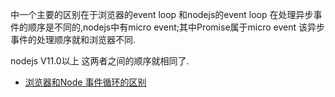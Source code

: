 
中一个主要的区别在于浏览器的event loop 和nodejs的event loop 在处理异步事件的顺序是不同的,nodejs中有micro event;其中Promise属于micro event 该异步事件的处理顺序就和浏览器不同.

nodejs V11.0以上 这两者之间的顺序就相同了.

* [浏览器和Node 事件循环的区别](https://github.com/Advanced-Frontend/Daily-Interview-Question/issues/26)
